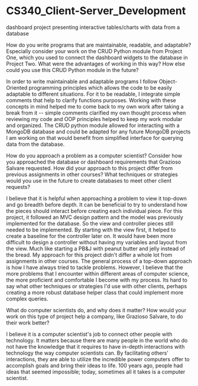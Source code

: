 # CS340_Client-Server_Development
dashboard project presenting interactive tables/charts with data from a database


How do you write programs that are maintainable, readable, and adaptable? Especially consider your work on the CRUD Python module from Project One, which you used to connect the dashboard widgets to the database in Project Two. What were the advantages of working in this way? How else could you use this CRUD Python module in the future?

In order to write maintainable and adaptable programs I follow Object-Oriented programming principles which allows the code to be easily adaptable to different situations. For it to be readable, I integrate simple comments that help to clarify functions purposes. Working with these concepts in mind helped me to come back to my own work after taking a break from it -- simple comments clarified my own thought process when reviewing my code and OOP principles helped to keep my work modular and organized. The CRUD python module allowed for interacting with a MongoDB database and could be adapted for any future MongoDB projects I am working on that would benefit from simplified interface for querying data from the database.


How do you approach a problem as a computer scientist? Consider how you approached the database or dashboard requirements that Grazioso Salvare requested. How did your approach to this project differ from previous assignments in other courses? What techniques or strategies would you use in the future to create databases to meet other client requests?

I believe that it is helpful when approaching a problem to view it top-down and go breadth before depth. It can be beneficial to try to understand how the pieces should interact before creating each individual piece. For this project, it followed an MVC design pattern and the model was previously implemented for the database. So the view and controller pieces still needed to be implemented. By starting with the view first, it helped to create a baseline for the controller later on. It would have been more difficult to design a controller without having my variables and layout from the view. Much like starting a PB&J with peanut butter and jelly instead of the bread. My approach for this project didn't differ a whole lot from assignments in other courses. The general process of a top-down approach is how I have always tried to tackle problems. However, I believe that the more problems that I encounter within different areas of computer science, the more proficient and comfortable I become with my process. Its hard to say what other techniques or strategies I'd use with other clients, perhaps creating a more robust database helper class that could implement more complex queries.



What do computer scientists do, and why does it matter? How would your work on this type of project help a company, like Grazioso Salvare, to do their work better?

I believe it is a computer scientist's job to connect other people with technology. It matters because there are many people in the world who do not have the knowledge that it requires to have in-depth interactions with technology the way computer scientists can. By facilitating others' interactions, they are able to utilize the incredible power computers offer to accomplish goals and bring their ideas to life. 100 years ago, people had ideas that seemed impossible; today, sometimes all it takes is a computer scientist.


